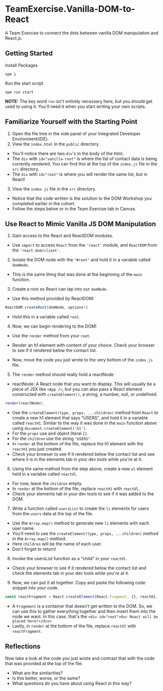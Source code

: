 # TeamExercise.Vanilla-DOM-to-React

A Team Exercise to connect the dots between vanilla DOM manipulation and React.js.

## Getting Started

Install Packages

    npm i

Run the start script

    npm run start

**NOTE:** The key word `run` isn't entirely necessary here, but you should get used to using it. You'll need it when you start writing your own scripts.

## Familiarize Yourself with the Starting Point

1. Open the file tree in the side panel of your Integrated Developer Environment(IDE).
2. View the `index.html` in the `public` directory.

- You'll notice there are two `div`'s in the body of the html.
- The `div` with `id="vanilla-root"` is where the list of contact data is being currently rendered. You can find this at the top of the `index.js` file in the `src` directory.
- The `div` with `id="root"` is where you will render the same list, but in React!

3. View the `index.js` file in the `src` directory.

- Notice that the code written is the solution to the DOM Workshop you completed earlier in the cohort.
- Follow the steps below or in the Team Exercise tab in Canvas.

## Use React to Mimic Vanilla JS DOM Manipulation

1. Gain access to the React and ReactDOM modules.

- Use `import` to access `React` from the `'react'` module, and `ReactDOM` from the `'react-dom/client'`.

2. Isolate the DOM node with the `"#root"` and hold it in a variable called `domNode`.

- This is the same thing that was done at the beginning of the `main` function.

3. Create a root so React can tap into our `domNode`.

- Use this method provided by ReactDOM:

```js
ReactDOM.createRoot(domNode, options?)
```

- Hold this in a variable called `root`.

4. Now, we can begin rendering to the DOM!

- Use the `render` method from your `root`.

- Render an h1 element with content of your choice. Check your browser to see if it rendered below the contact list.
- Now, move the code you just wrote to the very bottom of the `index.js` file.

5. The `render` method should really hold a reactNode.

- reactNode: A React node that you want to display. This will usually be a piece of JSX like `<App />`, but you can also pass a React element constructed with `createElement()`, a string, a number, null, or undefined.

```js
render(reactNode);
```

- Use the `createElement(type, props, ...children)` method from `React` to create a new h1 element that says "USERS", and hold it in a variable called `reactH1`. Similar to the way it was done in the `main` function above using `document.createElement('h1')`.
- For the `props` use and object literal `{}`.
- For the `children` use the string `"USERS"`.
- In `render` at the bottom of the file, replace the h1 element with the `reactH1` you just created.
- Check your browser to see if it rendered below the contact list and see where it is in the elements tab in your dev tools while you're at it.

6. Using the same method from the step above, create a new `ul` element held in a variable called `reactUl`.

- For now, leave the `children` empty.
- In `render` at the bottom of the file, replace `reactH1` with `reactUl`.
- Check your elements tab in your dev tools to see if it was added to the DOM.

7. Write a function called `usersList` to create the `li` elements for users from the `users` data at the top of the file.

- Use the `Array.map()` method to generate new `li` elements with each user name.
- You'll need to use the `createElement(type, props, ...children)` method in the `Array.map()` method.
- Here `children` will be the name of each user.
- Don't forget to return!

8. Invoke the usersList function as a "child" in your `reactUl`.

- Check your browser to see if it rendered below the contact list and check the elements tab in your dev tools while you're at it.

9. Now, we can put it all together. Copy and paste the following code snippet into your code.

```js
const reactFragment = React.createElement(React.Fragment, {}, reactH1, reactUl);
```

- A `Fragement` is a container that doesn't get written to the DOM. So, we can use this to gather everything together and then insert them into the node we want. In this case, that's the `<div id="root">Our React will be placed here!</div>`
- Lastly, in `render` at the bottom of the file, replace `reactUl` with `reactFragment`.

## Reflections

Now take a look at the code you just wrote and contrast that with the code that was provided at the top of the file.

- What are the similarities?
- Is this better, worse, or the same?
- What questions do you have about using React in this way?
